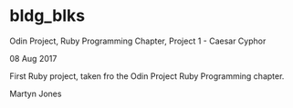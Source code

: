 # bldg_blks
Odin Project, Ruby Programming Chapter, Project 1 - Caesar Cyphor

08 Aug 2017

First Ruby project, taken fro the Odin Project Ruby Programming chapter.

Martyn Jones
